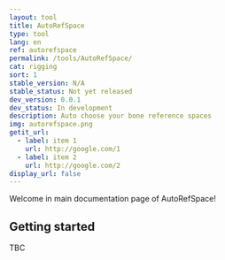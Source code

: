 ```yaml
---
layout: tool
title: AutoRefSpace
type: tool
lang: en
ref: autorefspace
permalink: /tools/AutoRefSpace/
cat: rigging
sort: 1
stable_version: N/A
stable_status: Not yet released
dev_version: 0.0.1
dev_status: In development
description: Auto choose your bone reference spaces
img: autorefspace.png
getit_url:
  - label: item 1
    url: http://google.com/1
  - label: item 2
    url: http://google.com/2
display_url: false
---
```


Welcome in main documentation page of AutoRefSpace!

## Getting started
TBC

